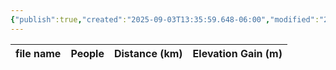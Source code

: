 ```yaml
---
{"publish":true,"created":"2025-09-03T13:35:59.648-06:00","modified":"2025-09-03T14:57:15.843-06:00","published":"2025-09-03T14:57:15.843-06:00","tags":["route"],"cssclasses":"","elevation":null,"region":"Kananaskis","location":"50.7889461, -115.1035431","DWYT":null,"Kane":"Moderate","completed":false}
---
```



| file name | People | Distance (km) | Elevation Gain (m) |
| --------- | ------ | ------------- | ------------------ |